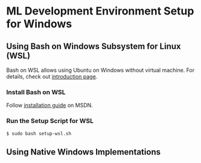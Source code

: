 # ML Development Environment Setup for Windows

## Using Bash on Windows Subsystem for Linux (WSL)
Bash on WSL allows using Ubuntu on Windows without virtual machine. For details, check out [introduction page](https://msdn.microsoft.com/en-us/commandline/wsl/about).

### Install Bash on WSL
Follow [installation guide](https://msdn.microsoft.com/en-us/commandline/wsl/install_guide) on MSDN.

### Run the Setup Script for WSL
```
$ sudo bash setup-wsl.sh
```

## Using Native Windows Implementations

